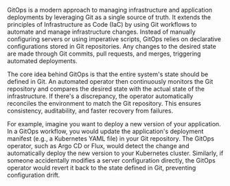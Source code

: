 GitOps is a modern approach to managing infrastructure and application deployments by leveraging Git as a single source of truth. It extends the principles of Infrastructure as Code (IaC) by using Git workflows to automate and manage infrastructure changes. Instead of manually configuring servers or using imperative scripts, GitOps relies on declarative configurations stored in Git repositories. Any changes to the desired state are made through Git commits, pull requests, and merges, triggering automated deployments.

The core idea behind GitOps is that the entire system's state should be defined in Git. An automated operator then continuously monitors the Git repository and compares the desired state with the actual state of the infrastructure. If there's a discrepancy, the operator automatically reconciles the environment to match the Git repository. This ensures consistency, auditability, and faster recovery from failures.

For example, imagine you want to deploy a new version of your application. In a GitOps workflow, you would update the application's deployment manifest (e.g., a Kubernetes YAML file) in your Git repository. The GitOps operator, such as Argo CD or Flux, would detect the change and automatically deploy the new version to your Kubernetes cluster. Similarly, if someone accidentally modifies a server configuration directly, the GitOps operator would revert it back to the state defined in Git, preventing configuration drift.